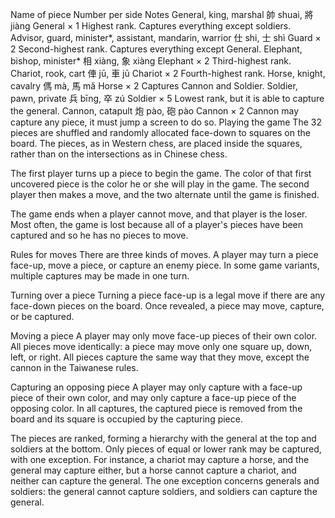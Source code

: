 Name of piece	Number per side	Notes
General, king, marshal
帥 shuai, 將 jiàng	General × 1	Highest rank. Captures everything except soldiers.
Advisor, guard, minister*, assistant, mandarin, warrior
仕 shi, 士 shì	Guard × 2	Second-highest rank. Captures everything except General.
Elephant, bishop, minister*
相 xiàng, 象 xiàng	Elephant × 2	Third-highest rank.
Chariot, rook, cart
俥 jū, 車 jū	Chariot × 2	Fourth-highest rank.
Horse, knight, cavalry
傌 mà, 馬 mǎ	Horse × 2	Captures Cannon and Soldier.
Soldier, pawn, private
兵 bīng, 卒 zú	Soldier × 5	Lowest rank, but it is able to capture the general.
Cannon, catapult
炮 pào, 砲 pào	Cannon × 2	Cannon may capture any piece, it must jump a screen to do so.
Playing the game
The 32 pieces are shuffled and randomly allocated face-down to squares on the board. The pieces, as in Western chess, are placed inside the squares, rather than on the intersections as in Chinese chess.

The first player turns up a piece to begin the game. The color of that first uncovered piece is the color he or she will play in the game. The second player then makes a move, and the two alternate until the game is finished.

The game ends when a player cannot move, and that player is the loser. Most often, the game is lost because all of a player's pieces have been captured and so he has no pieces to move.

Rules for moves
There are three kinds of moves. A player may turn a piece face-up, move a piece, or capture an enemy piece. In some game variants, multiple captures may be made in one turn.

Turning over a piece
Turning a piece face-up is a legal move if there are any face-down pieces on the board. Once revealed, a piece may move, capture, or be captured.

Moving a piece
A player may only move face-up pieces of their own color. All pieces move identically: a piece may move only one square up, down, left, or right. All pieces capture the same way that they move, except the cannon in the Taiwanese rules.

Capturing an opposing piece
A player may only capture with a face-up piece of their own color, and may only capture a face-up piece of the opposing color. In all captures, the captured piece is removed from the board and its square is occupied by the capturing piece.

The pieces are ranked, forming a hierarchy with the general at the top and soldiers at the bottom. Only pieces of equal or lower rank may be captured, with one exception. For instance, a chariot may capture a horse, and the general may capture either, but a horse cannot capture a chariot, and neither can capture the general. The one exception concerns generals and soldiers: the general cannot capture soldiers, and soldiers can capture the general.
